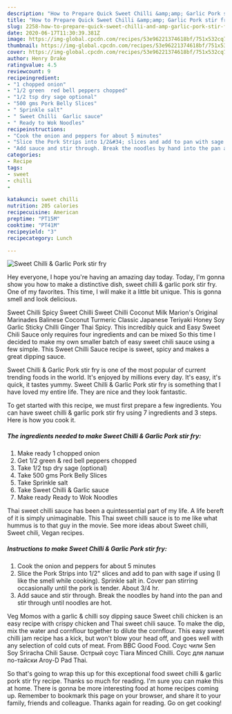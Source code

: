 ```yaml
---
description: "How to Prepare Quick Sweet Chilli &amp;amp; Garlic Pork stir fry"
title: "How to Prepare Quick Sweet Chilli &amp;amp; Garlic Pork stir fry"
slug: 2258-how-to-prepare-quick-sweet-chilli-and-amp-garlic-pork-stir-fry
date: 2020-06-17T11:30:39.381Z
image: https://img-global.cpcdn.com/recipes/53e96221374618bf/751x532cq70/sweet-chilli-garlic-pork-stir-fry-recipe-main-photo.jpg
thumbnail: https://img-global.cpcdn.com/recipes/53e96221374618bf/751x532cq70/sweet-chilli-garlic-pork-stir-fry-recipe-main-photo.jpg
cover: https://img-global.cpcdn.com/recipes/53e96221374618bf/751x532cq70/sweet-chilli-garlic-pork-stir-fry-recipe-main-photo.jpg
author: Henry Drake
ratingvalue: 4.5
reviewcount: 9
recipeingredient:
- "1 chopped onion"
- "1/2 green  red bell peppers chopped"
- "1/2 tsp dry sage optional"
- "500 gms Pork Belly Slices"
- " Sprinkle salt"
- " Sweet Chilli  Garlic sauce"
- " Ready to Wok Noodles"
recipeinstructions:
- "Cook the onion and peppers for about 5 minutes"
- "Slice the Pork Strips into 1/2&#34; slices and add to pan with sage if using (I like the smell while cooking). Sprinkle salt in. Cover pan stirring occasionally until the pork is tender. About 3/4 hr."
- "Add sauce and stir through. Break the noodles by hand into the pan and stir through until noodles are hot."
categories:
- Recipe
tags:
- sweet
- chilli
- 

katakunci: sweet chilli  
nutrition: 205 calories
recipecuisine: American
preptime: "PT15M"
cooktime: "PT41M"
recipeyield: "3"
recipecategory: Lunch

---
```



![Sweet Chilli &amp; Garlic Pork stir fry](https://img-global.cpcdn.com/recipes/53e96221374618bf/751x532cq70/sweet-chilli-garlic-pork-stir-fry-recipe-main-photo.jpg)

Hey everyone, I hope you're having an amazing day today. Today, I'm gonna show you how to make a distinctive dish, sweet chilli &amp; garlic pork stir fry. One of my favorites. This time, I will make it a little bit unique. This is gonna smell and look delicious.

Sweet Chilli Spicy Sweet Chilli Sweet Chilli Coconut Milk Marion&#39;s Original Marinades Balinese Coconut Turmeric Classic Japanese Teriyaki Honey Soy Garlic Sticky Chilli Ginger Thai Spicy. This incredibly quick and Easy Sweet Chili Sauce only requires four ingredients and can be mixed So this time I decided to make my own smaller batch of easy sweet chili sauce using a few simple. This Sweet Chilli Sauce recipe is sweet, spicy and makes a great dipping sauce.

Sweet Chilli &amp; Garlic Pork stir fry is one of the most popular of current trending foods in the world. It's enjoyed by millions every day. It's easy, it's quick, it tastes yummy. Sweet Chilli &amp; Garlic Pork stir fry is something that I have loved my entire life. They are nice and they look fantastic.


To get started with this recipe, we must first prepare a few ingredients. You can have sweet chilli &amp; garlic pork stir fry using 7 ingredients and 3 steps. Here is how you cook it.

<!--inarticleads1-->

##### The ingredients needed to make Sweet Chilli &amp; Garlic Pork stir fry:

1. Make ready 1 chopped onion
1. Get 1/2 green &amp; red bell peppers chopped
1. Take 1/2 tsp dry sage (optional)
1. Take 500 gms Pork Belly Slices
1. Take  Sprinkle salt
1. Take  Sweet Chilli &amp; Garlic sauce
1. Make ready  Ready to Wok Noodles


Thai sweet chilli sauce has been a quintessential part of my life. A life bereft of it is simply unimaginable. This Thai sweet chilli sauce is to me like what hummus is to that guy in the movie. See more ideas about Sweet chilli, Sweet chili, Vegan recipes. 

<!--inarticleads2-->

##### Instructions to make Sweet Chilli &amp; Garlic Pork stir fry:

1. Cook the onion and peppers for about 5 minutes
1. Slice the Pork Strips into 1/2&#34; slices and add to pan with sage if using (I like the smell while cooking). Sprinkle salt in. Cover pan stirring occasionally until the pork is tender. About 3/4 hr.
1. Add sauce and stir through. Break the noodles by hand into the pan and stir through until noodles are hot.


Veg Momos with a garlic &amp; chilli soy dipping sauce Sweet chili chicken is an easy recipe with crispy chicken and Thai sweet chili sauce. To make the dip, mix the water and cornflour together to dilute the cornflour. This easy sweet chilli jam recipe has a kick, but won&#39;t blow your head off, and goes well with any selection of cold cuts of meat. From BBC Good Food. Соус чили Sen Soy Sriracha Chili Sause. Острый соус Tiara Minced Chilli. Соус для лапши по-тайски Aroy-D Pad Thai. 

So that's going to wrap this up for this exceptional food sweet chilli &amp; garlic pork stir fry recipe. Thanks so much for reading. I'm sure you can make this at home. There is gonna be more interesting food at home recipes coming up. Remember to bookmark this page on your browser, and share it to your family, friends and colleague. Thanks again for reading. Go on get cooking!

